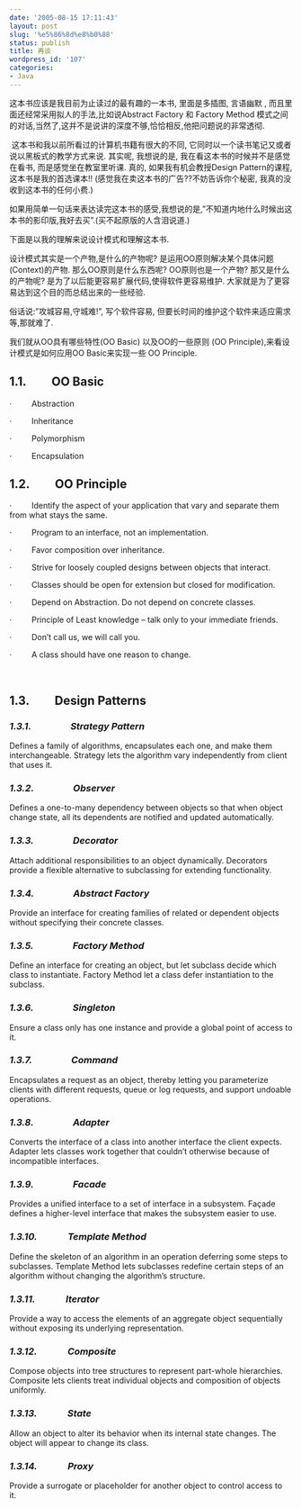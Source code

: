 ```yaml
---
date: '2005-08-15 17:11:43'
layout: post
slug: '%e5%86%8d%e8%b0%88'
status: publish
title: 再谈
wordpress_id: '107'
categories:
- Java
---
```





这本书应该是我目前为止读过的最有趣的一本书, 里面是多插图, 言语幽默 , 而且里面还经常采用拟人的手法,比如说Abstract Factory 和 Factory Method 模式之间的对话,当然了,这并不是说讲的深度不够,恰恰相反,他把问题说的非常透彻.




 这本书和我以前所看过的计算机书籍有很大的不同, 它同时以一个读书笔记又或者说以黑板式的教学方式来说. 其实呢, 我想说的是, 我在看这本书的时候并不是感觉在看书, 而是感觉坐在教室里听课. 真的, 如果我有机会教授Design Pattern的课程, 这本书是我的首选课本!! (感觉我在卖这本书的广告??不妨告诉你个秘密, 我真的没收到这本书的任何小费.)




如果用简单一句话来表达读完这本书的感受,我想说的是,”不知道内地什么时候出这本书的影印版,我好去买”.(买不起原版的人含泪说道.)




下面是以我的理解来说设计模式和理解这本书.




设计模式其实是一个产物,是什么的产物呢? 是运用OO原则解决某个具体问题(Context)的产物. 那么OO原则是什么东西呢? OO原则也是一个产物? 那又是什么的产物呢? 是为了以后能更容易扩展代码,使得软件更容易维护. 大家就是为了更容易达到这个目的而总结出来的一些经验. 




俗话说:”攻城容易,守城难!”, 写个软件容易, 但要长时间的维护这个软件来适应需求等,那就难了.




我们就从OO具有哪些特性(OO Basic) 以及OO的一些原则 (OO Principle),来看设计模式是如何应用OO Basic来实现一些 OO Principle.




## 1.1.         OO Basic




·         Abstraction  




·         Inheritance   




·         Polymorphism




·         Encapsulation




## 1.2.         OO Principle




·         Identify the aspect of your application that vary and separate them from what stays the same.




·         Program to an interface, not an implementation.




·         Favor composition over inheritance.




·         Strive for loosely coupled designs between objects that interact.




·         Classes should be open for extension but closed for modification.




·         Depend on Abstraction. Do not depend on concrete classes.




·         Principle of Least knowledge – talk only to your immediate friends.




·         Don’t call us, we will call you.




·         A class should have one reason to change.




 




## 1.3.         Design Patterns




### _1.3.1._                  _Strategy Pattern_




Defines a family of algorithms, encapsulates each one, and make them interchangeable. Strategy lets the algorithm vary independently from client that uses it.




### _1.3.2._                  _Observer_




Defines a one-to-many dependency between objects so that when object change state, all its dependents are notified and updated automatically.




### _1.3.3._                  _Decorator_




Attach additional responsibilities to an object dynamically. Decorators provide a flexible alternative to subclassing for extending functionality.




### _1.3.4._                  _Abstract Factory_




Provide an interface for creating families of related or dependent objects without specifying their concrete classes.




### _1.3.5._                  _Factory Method_




Define an interface for creating an object, but let subclass decide which class to instantiate. Factory Method let a class defer instantiation to the subclass.




### _1.3.6._                  _Singleton_




Ensure a class only has one instance and provide a global point of access to it.




### _1.3.7._                  _Command_




Encapsulates a request as an object, thereby letting you parameterize clients with different requests, queue or log requests, and support undoable operations.




### _1.3.8._                  _Adapter_




Converts the interface of a class into another interface the client expects. Adapter lets classes work together that couldn’t otherwise because of incompatible interfaces.




### _1.3.9._                  _Facade_




Provides a unified interface to a set of interface in a subsystem. Façade defines a higher-level interface that makes the subsystem easier to use.




### _1.3.10._              _Template Method_




Define the skeleton of an algorithm in an operation deferring some steps to subclasses. Template Method lets subclasses redefine certain steps of an algorithm without changing the algorithm’s structure.




### _1.3.11._              _Iterator_




Provide a way to access the elements of an aggregate object sequentially without exposing its underlying representation.




### _1.3.12._              _Composite_




Compose objects into tree structures to represent part-whole hierarchies. Composite lets clients treat individual objects and composition of objects uniformly.




### _1.3.13._              _State_




Allow an object to alter its behavior when its internal state changes. The object will appear to change its class.




### _1.3.14._              _Proxy_




Provide a surrogate or placeholder for another object to control access to it.         

